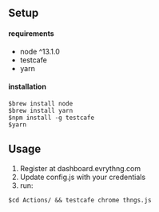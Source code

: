 ## Setup

#### requirements

* node ^13.1.0
* testcafe
* yarn

#### installation

```
$brew install node
$brew install yarn 
$npm install -g testcafe
$yarn 
```

## Usage

1. Register at dashboard.evrythng.com
2. Update config.js with your credentials
3. run:

```
$cd Actions/ && testcafe chrome thngs.js
```